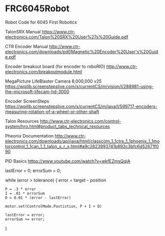 # FRC6045Robot
Robot Code for 6045 First Robotics

TalonSRX Manual
https://www.ctr-electronics.com/Talon%20SRX%20User%27s%20Guide.pdf

CTR Encoder Manual
http://www.ctr-electronics.com/downloads/pdf/Magnetic%20Encoder%20User's%20Guide.pdf

Encoder breakout board (for encoder to roboRIO)
http://www.ctr-electronics.com/breakoutmodule.html

MegaPicture LifeBlaster Camera 8,000,000 v25
https://wpilib.screenstepslive.com/s/currentCS/m/vision/l/288981-using-the-microsoft-lifecam-hd-3000

Encoder ScreenSteps
https://wpilib.screenstepslive.com/s/currentCS/m/java/l/599717-encoders-measuring-rotation-of-a-wheel-or-other-shaft

Talon Resources
http://www.ctr-electronics.com/control-system/hro.html#product_tabs_technical_resources

Pheonix Documentation
http://www.ctr-electronics.com/downloads/api/java/html/classcom_1_1ctre_1_1phoenix_1_1motorcontrol_1_1can_1_1_talon_s_r_x.html#a9c2823993741b892c3bfc6d52671f090

PID Basics
https://www.youtube.com/watch?v=wkfEZmsQqiA


lastError = 0;
errorSum = 0;



while (error > tolerance)
{
    error = target - position

    P = .3 * error
    I = .01 * errorSum
    D = 0.01 * (error - lastError)

    motor.set(ControlMode.Postistion, P + I + D)

    lastError = error;
    errorSum += error;
}